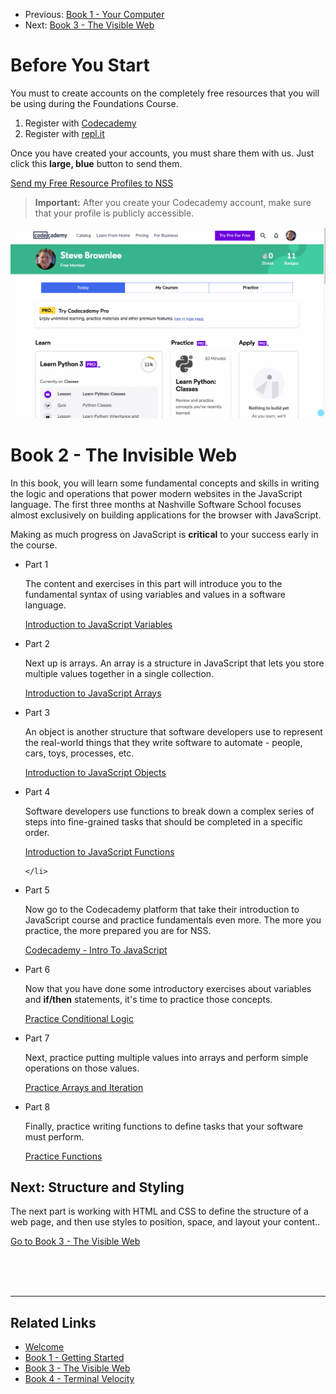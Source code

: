 <nav>
    <ul class="list list--books">
        <li class="left">
            <span>Previous:</span> <a href="../book-1-your-computer">Book 1 - Your Computer</a>
        </li>
        <li class="right">
            <span>Next:</span> <a href="../book-3-the-visible-web">Book 3 - The Visible Web</a>
        </li>
    </ul>
</nav>

# Before You Start

You must to create accounts on the completely free resources that you will be using during the Foundations Course.

1. Register with [Codecademy](https://www.codecademy.com/register)
1. Register with [repl.it](https://repl.it/signup)

Once you have created your accounts, you must share them with us. Just click this **large, blue** button to send them.

<div class="assessment">
    <a class="button blue"
       href="https://docs.google.com/forms/d/e/1FAIpQLScTx65ruOT4f6SDAnmTvcU1M2KZv_6fGsVXDxxOaGkUj9xnhQ/viewform?usp=sf_link"
       target="_blank">Send my Free Resource Profiles to NSS</a>
</div>

> **Important:** After you create your Codecademy account, make sure that your profile is publicly accessible.

![animation showing how to make profile public](./chapters/images/codecademy-profile.gif)

# Book 2 - The Invisible Web

In this book, you will learn some fundamental concepts and skills in writing the logic and operations that power modern websites in the JavaScript language. The first three months at Nashville Software School focuses almost exclusively on building applications for the browser with JavaScript.

Making as much progress on JavaScript is **critical** to your success early in the course.

<ul class="list list--doubleItems">
    <li class="listItem listItem--doubleItems">
        <p class="listItem__header">Part 1</p>
        <p>The content and exercises in this part will introduce you to the fundamental syntax of using variables and values in a software language.</p>
        <a target="_blank" href="https://repl.it/classroom/invite/l7DkvOG">Introduction to JavaScript Variables</a>
    </li>
    <li class="listItem listItem--doubleItems">
        <p class="listItem__header">Part 2</p>
        <p>Next up is arrays. An array is a structure in JavaScript that lets you store multiple values together in a single collection.</p>
        <a target="_blank" href="https://repl.it/classroom/invite/lgDSk7q">Introduction to JavaScript Arrays</a>
    </li>
</ul>

<ul class="list list--doubleItems">
    <li class="listItem listItem--doubleItems">
        <p class="listItem__header">Part 3</p>
        <p>An object is another structure that software developers use to represent the real-world things that they write software to automate - people, cars, toys, processes, etc.</p>
        <a target="_blank" href="https://repl.it/classroom/invite/lrD8rDV">Introduction to JavaScript Objects</a>
    </li>
    <li class="listItem listItem--doubleItems">
        <p class="listItem__header">Part 4</p>
        <p>Software developers use functions to break down a complex series of steps into fine-grained tasks that should be completed in a specific order.</p>
        <a target="_blank" href="https://repl.it/classroom/invite/rCn7VuV">Introduction to JavaScript Functions</a>

    </li>
</ul>

<ul class="list list--doubleItems">
    <li class="listItem listItem--doubleItems">
        <p class="listItem__header">Part 5</p>
        <p>Now go to the Codecademy platform that take their introduction to JavaScript course and practice fundamentals even more. The more you practice, the more prepared you are for NSS.</p>
        <a target="_blank" href="https://www.codecademy.com/learn/introduction-to-javascript">Codecademy - Intro To JavaScript</a>
    </li>
    <li class="listItem listItem--doubleItems">
        <p class="listItem__header">Part 6</p>
        <p>Now that you have done some introductory exercises about variables and <strong>if/then</strong> statements, it's time to practice those concepts.</p>
        <a target="_blank" href="https://repl.it/classroom/invite/WM91h85">Practice Conditional Logic</a>
    </li>
</ul>

<ul class="list list--doubleItems">
    <li class="listItem listItem--doubleItems">
        <p class="listItem__header">Part 7</p>
        <p>Next, practice putting multiple values into arrays and perform simple operations on those values.</p>
        <a target="_blank" href="https://repl.it/classroom/invite/WXq31Wm">Practice Arrays and Iteration</a>
    </li>
    <li class="listItem listItem--doubleItems">
        <p class="listItem__header">Part 8</p>
        <p>Finally, practice writing functions to define tasks that your software must perform.</p>
        <a target="_blank" href="https://repl.it/classroom/invite/XODnlYP">Practice Functions</a>
    </li>
</ul>

## Next: Structure and Styling

The next part is working with HTML and CSS to define the structure of a web page, and then use styles to position, space, and layout your content..

<a href="../book-3-the-visible-web">Go to Book 3 - The Visible Web</a>

<br/>
<br/>
<br/>

---

## Related Links

<ul>
    <li>
        <a href="../">Welcome</a>
    </li>
    <li>
        <a href="../book-1-your-computer/">Book 1 - Getting Started</a>
    </li>
    <li>
        <a href="../book-3-the-visible-web/">Book 3 - The Visible Web</a>
    </li>
    <li>
        <a href="../book-4-terminal-velocity/">Book 4 - Terminal Velocity</a>
    </li>
</ul>
